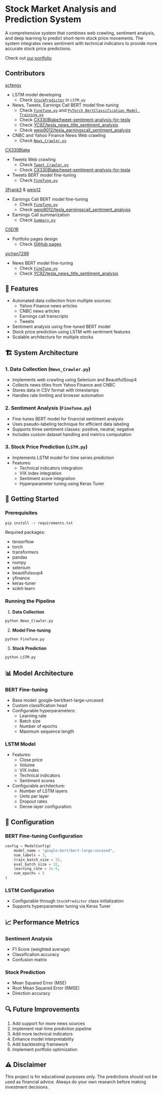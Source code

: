 # Stock Market Analysis and Prediction System

A comprehensive system that combines web crawling, sentiment analysis, and deep learning to predict short-term stock price movements. The system integrates news sentiment with technical indicators to provide more accurate stock price predictions.

Check out [our portfolio](https://scfengv.github.io/GDSC-ai-stock/)

## Contributors
[scfengv](https://github.com/scfengv)
- LSTM model developing
  - Check [`StockPredictor`](https://github.com/scfengv/GDSC-ai-stock/blob/main/LSTM.py) in `LSTM.py`
- News, Tweets, Earnings Call BERT model fine-tuning
  - Check [`FineTune.py`](https://github.com/scfengv/GDSC-ai-stock/blob/main/FineTune.py) and [`PyTorch BertClassification Model Training.py`](https://github.com/scfengv/GDSC-ai-stock/blob/main/PyTorch%20BertClassification%20Model%20Training.py)
  - Check [CX330Blake/tweet-sentiment-analysis-for-tesla](https://huggingface.co/CX330Blake/tweet-sentiment-analysis-for-tesla/tree/main)
  - Check [YC9Z/tesla_news_title_sentiment_analysis](https://huggingface.co/YC9Z/tesla_news_title_sentiment_analysis)
  - Check [weip9012/tesla_earningscall_sentiment_analysis](https://huggingface.co/weip9012/tesla_earningscall_sentiment_analysis)
- CNBC and Yahoo Finance News Web crawling
  - Check [`News_Crawler.py`](https://github.com/scfengv/GDSC-ai-stock/blob/main/News_Crawler.py)

[CX330Blake](https://github.com/CX330Blake)
- Tweets Web crawling
  - Check [`Tweet_Crawler.py`](https://github.com/scfengv/GDSC-ai-stock/blob/main/Tweet_Crawler.py)
  - Check [CX330Blake/tweet-sentiment-analysis-for-tesla](https://huggingface.co/CX330Blake/tweet-sentiment-analysis-for-tesla/tree/main)
- Tweets BERT model fine-tuning
  - Check [`FineTune.py`](https://github.com/scfengv/GDSC-ai-stock/blob/main/FineTune.py)

[3Frank3](https://github.com/3Frank3) & [weip12](https://github.com/weip12)
- Earnings Call BERT model fine-tuning
  - Check [`FineTune.py`](https://github.com/scfengv/GDSC-ai-stock/blob/main/FineTune.py)
  - Check [weip9012/tesla_earningscall_sentiment_analysis](https://huggingface.co/weip9012/tesla_earningscall_sentiment_analysis)
- Earnings Call summarization
  - Check [`Summary.py`](https://github.com/scfengv/GDSC-ai-stock/blob/main/data/Earnings%20Call/Summary.py)

[C0D1R](https://github.com/C0D1R)
- Portfolio pages design
  - Check [GitHub pages](https://scfengv.github.io/GDSC-ai-stock/)

[yichen7299](https://github.com/yichen7299)
- News BERT model fine-tuning
  - Check [`FineTune.py`](https://github.com/scfengv/GDSC-ai-stock/blob/main/FineTune.py)
  - Check [YC9Z/tesla_news_title_sentiment_analysis](https://huggingface.co/YC9Z/tesla_news_title_sentiment_analysis)
## 🌟 Features

- Automated data collection from multiple sources:
  - Yahoo Finance news articles
  - CNBC news articles
  - Earnings call transcripts
  - Tweets
- Sentiment analysis using fine-tuned BERT model
- Stock price prediction using LSTM with sentiment features
- Scalable architecture for multiple stocks

## 🏗 System Architecture

### 1. Data Collection (`News_Crawler.py`)
- Implements web crawling using Selenium and BeautifulSoup4
- Collects news titles from Yahoo Finance and CNBC
- Stores data in CSV format with timestamps
- Handles rate limiting and browser automation

### 2. Sentiment Analysis (`FineTune.py`)
- Fine-tunes BERT model for financial sentiment analysis
- Uses pseudo-labeling technique for efficient data labeling
- Supports three sentiment classes: positive, neutral, negative
- Includes custom dataset handling and metrics computation

### 3. Stock Price Prediction (`LSTM.py`)
- Implements LSTM model for time series prediction
- Features:
  - Technical indicators integration
  - VIX index integration
  - Sentiment score integration
  - Hyperparameter tuning using Keras Tuner

## 🚀 Getting Started

### Prerequisites
```bash
pip install -r requirements.txt
```

Required packages:
- tensorflow
- torch
- transformers
- pandas
- numpy
- selenium
- beautifulsoup4
- yfinance
- keras-tuner
- scikit-learn

### Running the Pipeline

1. **Data Collection**
```bash
python News_Crawler.py
```

2. **Model Fine-tuning**
```bash
python FineTune.py
```

3. **Stock Prediction**
```bash
python LSTM.py
```

## 📊 Model Architecture

### BERT Fine-tuning
- Base model: google-bert/bert-large-uncased
- Custom classification head
- Configurable hyperparameters:
  - Learning rate
  - Batch size
  - Number of epochs
  - Maximum sequence length

### LSTM Model
- Features:
  - Close price
  - Volume
  - VIX index
  - Technical indicators
  - Sentiment scores
- Configurable architecture:
  - Number of LSTM layers
  - Units per layer
  - Dropout rates
  - Dense layer configuration

## 🔧 Configuration

### BERT Fine-tuning Configuration
```python
config = ModelConfig(
    model_name = "google-bert/bert-large-uncased",
    num_labels = 3,
    train_batch_size = 32,
    eval_batch_size = 32,
    learning_rate = 2e-5,
    num_epochs = 5
)
```

### LSTM Configuration
- Configurable through `StockPredictor` class initialization
- Supports hyperparameter tuning via Keras Tuner

## 📈 Performance Metrics

### Sentiment Analysis
- F1 Score (weighted average)
- Classification accuracy
- Confusion matrix

### Stock Prediction
- Mean Squared Error (MSE)
- Root Mean Squared Error (RMSE)
- Direction accuracy

## 🔍 Future Improvements

1. Add support for more news sources
2. Implement real-time prediction pipeline
3. Add more technical indicators
4. Enhance model interpretability
5. Add backtesting framework
6. Implement portfolio optimization

## ⚠️ Disclaimer

This project is for educational purposes only. The predictions should not be used as financial advice. Always do your own research before making investment decisions.
